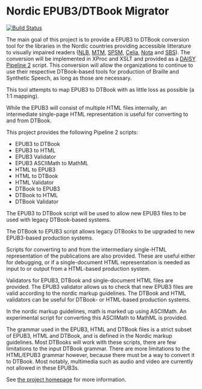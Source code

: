 Nordic EPUB3/DTBook Migrator
============================

[![Build Status](https://travis-ci.org/nlbdev/nordic-epub3-dtbook-migrator.svg)](https://travis-ci.org/nlbdev/nordic-epub3-dtbook-migrator)

The main goal of this project is to provide a EPUB3 to DTBook conversion tool
for the libraries in the Nordic countries providing accessible litterature to
visually impaired readers ([NLB](http://www.nlb.no/), [MTM](http://mtm.se/),
[SPSM](http://www.spsm.se/),
[Celia](http://www.celia.fi/), [Nota](http://www.nota.nu/) and [SBS](http://sbs.ch/)).
The conversion will be implemented in XProc and XSLT and provided as a
[DAISY Pipeline 2](http://www.daisy.org/pipeline2) script.
This conversion will allow the organizations to continue to use their respective
DTBook-based tools for production of Braille and Synthetic Speech,
as long as those are necessary.

This tool attempts to map EPUB3 to DTBook with as little loss as possible (a 1:1 mapping).

While the EPUB3 will consist of multiple HTML files internally, an intermediate
single-page HTML representation is useful for converting to and from DTBook.

This project provides the following Pipeline 2 scripts:

 * EPUB3 to DTBook
 * EPUB3 to HTML
 * EPUB3 Validator
 * EPUB3 ASCIIMath to MathML
 * HTML to EPUB3
 * HTML to DTBook
 * HTML Validator
 * DTBook to EPUB3
 * DTBook to HTML
 * DTBook Validator

The EPUB3 to DTBook script will be used to allow new EPUB3 files to be used
with legacy DTBook-based systems.

The DTBook to EPUB3 script allows legacy DTBooks to be upgraded to new
EPUB3-based production systems.

Scripts for converting to and from the intermediary single-HTML representation
of the publications are also provided. These are useful either for debugging,
or if a single-document HTML representation is needed as input to or output from
a HTML-based production system.

Validators for EPUB3, DTBook and single-document HTML files are provided.
The EPUB3 validator allows us to check that new EPUB3 files are valid according
to the nordic markup guidelines. The DTBook and HTML validators can be useful
for DTBook- or HTML-based production systems.

In the nordic markup guidelines, math is marked up using ASCIIMath.
An experimental script for converting this ASCIIMath to MathML is provided.

The grammar used in the EPUB3, HTML and DTBook files is a strict subset of EPUB3, HTML and DTBook,
and is defined in the Nordic markup guidelines. Most DTBooks will work with these scripts,
there are few limitations to the input DTBook grammar. There are more limitations to the HTML/EPUB3
grammar however, because there must be a way to convert it to DTBook.
Most notably, multimedia such as audio and video are currently not allowed in these EPUB3s.

See [the project homepage](http://nlbdev.github.io/nordic-epub3-dtbook-migrator/) for more information.

